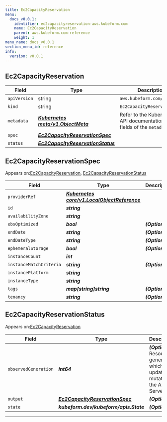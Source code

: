 ```yaml
---
title: Ec2CapacityReservation
menu:
  docs_v0.0.1:
    identifier: ec2capacityreservation-aws.kubeform.com
    name: Ec2CapacityReservation
    parent: aws.kubeform.com-reference
    weight: 1
menu_name: docs_v0.0.1
section_menu_id: reference
info:
  version: v0.0.1
---
```


## Ec2CapacityReservation
| Field | Type | Description |
| ------ | ----- | ----------- |
| `apiVersion` | string | `aws.kubeform.com/v1alpha1` |
|    `kind` | string | `Ec2CapacityReservation` |
| `metadata` | ***[Kubernetes meta/v1.ObjectMeta](https://kubernetes.io/docs/reference/generated/kubernetes-api/v1.13/#objectmeta-v1-meta)***|Refer to the Kubernetes API documentation for the fields of the `metadata` field.|
| `spec` | ***[Ec2CapacityReservationSpec](#ec2capacityreservationspec)***||
| `status` | ***[Ec2CapacityReservationStatus](#ec2capacityreservationstatus)***||
## Ec2CapacityReservationSpec

Appears on:[Ec2CapacityReservation](#ec2capacityreservation), [Ec2CapacityReservationStatus](#ec2capacityreservationstatus)

| Field | Type | Description |
| ------ | ----- | ----------- |
| `providerRef` | ***[Kubernetes core/v1.LocalObjectReference](https://kubernetes.io/docs/reference/generated/kubernetes-api/v1.13/#localobjectreference-v1-core)***||
| `id` | ***string***||
| `availabilityZone` | ***string***||
| `ebsOptimized` | ***bool***| ***(Optional)*** |
| `endDate` | ***string***| ***(Optional)*** |
| `endDateType` | ***string***| ***(Optional)*** |
| `ephemeralStorage` | ***bool***| ***(Optional)*** |
| `instanceCount` | ***int***||
| `instanceMatchCriteria` | ***string***| ***(Optional)*** |
| `instancePlatform` | ***string***||
| `instanceType` | ***string***||
| `tags` | ***map[string]string***| ***(Optional)*** |
| `tenancy` | ***string***| ***(Optional)*** |
## Ec2CapacityReservationStatus

Appears on:[Ec2CapacityReservation](#ec2capacityreservation)

| Field | Type | Description |
| ------ | ----- | ----------- |
| `observedGeneration` | ***int64***| ***(Optional)*** Resource generation, which is updated on mutation by the API Server.|
| `output` | ***[Ec2CapacityReservationSpec](#ec2capacityreservationspec)***| ***(Optional)*** |
| `state` | ***kubeform.dev/kubeform/apis.State***| ***(Optional)*** |
---
